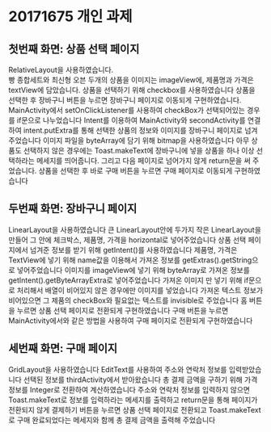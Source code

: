 # 20171675 개인 과제 
## 첫번째 화면: 상품 선택 페이지
RelativeLayout을 사용하였습니다.   
빵 종합세트와 최신형 오븐 두개의 상품을 이미지는 imageView에, 제품명과 가격은 textView에 담았습니다.
상품을 선택하기 위해 checkbox를 사용하였습니다
상품을 선택한 후 장바구니 버튼을 누르면 장바구니 페이지로 이동되게 구현하였습니다.
MainActivity에서 setOnClickListener를 사용하여 checkBox가 선택되어있는 경우를 if문으로 나누었습니다
Intent를 이용하여 MainActivity와 secondActivity를 연결하여 intent.putExtra를 통해 선택한 상품의 정보와 이미지를 장바구니 페이지로 넘겨주었습니다
이미지 파일을 byteArray에 담기 위해 bitmap을 사용하였습니다
아무 상품도 선택하지 않은 경우에는 Toast.makeText에 장바구니에 넣을 상품을 하나 이상 선택하라는 메세지를 띄어줍니다. 그리고 다음 페이지로 넘어가지 않게 return문을 써 주었습니다.
상품을 선택한 후 바로 구매 버튼을 누르면 구매 페이지로 이동되게 구현하였습니다

## 두번째 화면: 장바구니 페이지
LinearLayout을 사용하였습니다
큰 LinearLayout안에 두가지 작은 LinearLayout을 만들어 그 안에 체크박스, 제품명, 가격을 horizontal로 넣어주었습니다
상품 선택 페이지에서 넘겨준 정보를 받기 위해 getIntent()를 사용하였습니다
제품명, 가격은 TextView에 넣기 위해 name값을 이용해서 가져온 정보를 getExtras().getString으로 넣어주었습니다
이미지를 imageView에 넣기 위해 byteArray로 가져온 정보를 getIntent().getByteArrayExtra로 넣어주었습니다
가져온 이미지 만 넣기 위해 if문으로 처리해서 배열이 비어있지 않은 경우에만 이미지를 넣었습니다 
가져온 텍스트 정보가 비어있으면 그 제품의 checkBox와 필요없는 텍스트를 invisible로 주었습니다
홈 버튼을 누르면 상품 선택 페이지로 전환되게 구현하였습니다
구매 버튼을 누르면 MainActivity에서와 같은 방법을 사용하여 구매 페이지로 전환되게 구현하였습니다

## 세번째 화면: 구매 페이지
GridLayout을 사용하였습니다
EditText를 사용하여 주소와 연락처 정보를 입력받았습니다
선택된 정보를 thirdActivity에서 받아왔습니다
총 결제 금액을 구하기 위해 가격 정보를 Integer로 전환하여 계산하였습니다
주소와 연락처 정보를 입력하지 않으면 Toast.makeText로 정보를 입력하라는 메세지를 출력하고 return문을 통해 페이지가 전환되지 않게 
결제하기 버튼을 누르면 상품 선택 페이지로 전환되고 Toast.makeText로 구매 완료되었다는 메세지와 함께 총 결제 금액을 출력해 주었습니다
